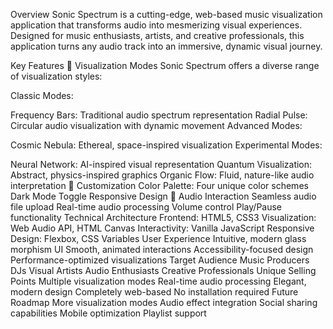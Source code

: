 Overview
Sonic Spectrum is a cutting-edge, web-based music visualization application that transforms audio into mesmerizing visual experiences. Designed for music enthusiasts, artists, and creative professionals, this application turns any audio track into an immersive, dynamic visual journey.

Key Features
🎨 Visualization Modes
Sonic Spectrum offers a diverse range of visualization styles:

Classic Modes:

Frequency Bars: Traditional audio spectrum representation
Radial Pulse: Circular audio visualization with dynamic movement
Advanced Modes:

Cosmic Nebula: Ethereal, space-inspired visualization
Experimental Modes:

Neural Network: AI-inspired visual representation
Quantum Visualization: Abstract, physics-inspired graphics
Organic Flow: Fluid, nature-like audio interpretation
🌈 Customization
Color Palette: Four unique color schemes
Dark Mode Toggle
Responsive Design
🎵 Audio Interaction
Seamless audio file upload
Real-time audio processing
Volume control
Play/Pause functionality
Technical Architecture
Frontend: HTML5, CSS3
Visualization: Web Audio API, HTML Canvas
Interactivity: Vanilla JavaScript
Responsive Design: Flexbox, CSS Variables
User Experience
Intuitive, modern glass morphism UI
Smooth, animated interactions
Accessibility-focused design
Performance-optimized visualizations
Target Audience
Music Producers
DJs
Visual Artists
Audio Enthusiasts
Creative Professionals
Unique Selling Points
Multiple visualization modes
Real-time audio processing
Elegant, modern design
Completely web-based
No installation required
Future Roadmap
More visualization modes
Audio effect integration
Social sharing capabilities
Mobile optimization
Playlist support
